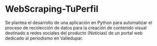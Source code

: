 # WebScraping-TuPerfil
Se plantea el desarrollo de una aplicación en Python para automatizar el proceso de recolección de datos para la creación de contenido visual destinado a redes sociales del producto (Noticias) de un portal web dedicado al periodismo en Valledupar.
